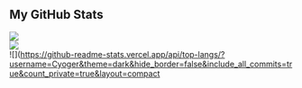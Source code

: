 ## My GitHub Stats
![](https://github-readme-stats.vercel.app/api?username=Cyoger&theme=dark&hide_border=false&include_all_commits=true&count_private=true)  
![](https://github-readme-streak-stats.herokuapp.com/?user=Cyoger&theme=dark&hide_border=false)  
![](https://github-readme-stats.vercel.app/api/top-langs/?username=Cyoger&theme=dark&hide_border=false&include_all_commits=true&count_private=true&layout=compact
